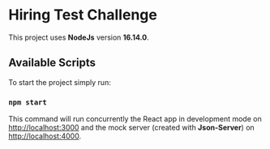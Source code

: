 # Hiring Test Challenge

This project uses **NodeJs** version **16.14.0**.

## Available Scripts

To start the project simply run:

### `npm start`

This command will run concurrently the React app in development mode on [http://localhost:3000](http://localhost:3000) and the mock server (created with **Json-Server**) on [http://localhost:4000](http://localhost:4000).
